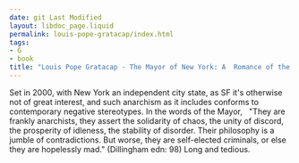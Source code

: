 ```yaml
---
date: git Last Modified
layout: libdoc_page.liquid
permalink: louis-pope-gratacap/index.html
tags:
- G
- book
title: "Louis Pope Gratacap - The Mayor of New York: A  Romance of the Days to Come"
---
```


Set in 2000, with New York an independent city state, as  SF it's otherwise not of great interest, and such anarchism as it includes  conforms to contemporary negative stereotypes. In the words of the Mayor, 
 
"They are frankly anarchists, they assert the solidarity  of chaos, the unity of discord, the prosperity of idleness, the stability of  disorder. Their philosophy is a jumble of contradictions. But worse, they are  self-elected criminals, or else they are hopelessly mad."
(Dillingham edn: 98)
Long and tedious.